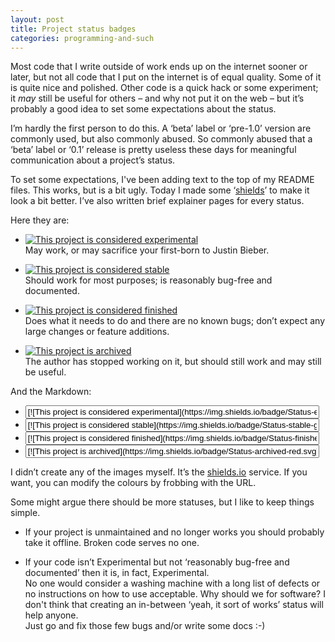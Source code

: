 ```yaml
---
layout: post
title: Project status badges
categories: programming-and-such
---
```


Most code that I write outside of work ends up on the internet sooner or later,
but not all code that I put on the internet is of equal quality. Some of it is
quite nice and polished. Other code is a quick hack or some experiment; it *may*
still be useful for others – and why not put it on the web – but it’s probably a
good idea to set some expectations about the status.

I’m hardly the first person to do this. A ‘beta’ label or ‘pre-1.0’ version are
commonly used, but also commonly abused. So commonly abused that a ‘beta’ label
or ‘0.1’ release is pretty useless these days for meaningful communication about
a project’s status.

To set some expectations, I've been adding text to the top of my README files.
This works, but is a bit ugly. Today I made some
‘[shields](https://github.com/badges/shields)’ to make it look a bit better.
I’ve also written brief explainer pages for every status.

Here they are:

- [![This project is considered experimental](https://img.shields.io/badge/Status-experimental-red.svg)](https://arp242.net/status/experimental)  
  May work, or may sacrifice your first-born to Justin Bieber.

- [![This project is considered stable](https://img.shields.io/badge/Status-stable-green.svg)](https://arp242.net/status/stable)  
  Should work for most purposes; is reasonably bug-free and documented.

- [![This project is considered finished](https://img.shields.io/badge/Status-finished-green.svg)](https://arp242.net/status/finished)  
  Does what it needs to do and there are no known bugs; don’t expect any large
  changes or feature additions.

- [![This project is archived](https://img.shields.io/badge/Status-archived-red.svg)](https://arp242.net/status/archived)  
  The author has stopped working on it, but should still work and may still be
  useful.

And the Markdown:

- <input type="text" style="width: 98%;"
	value="[![This project is considered experimental](https://img.shields.io/badge/Status-experimental-red.svg)](https://arp242.net/status/experimental)">
- <input type="text" style="width: 98%"
	value="[![This project is considered stable](https://img.shields.io/badge/Status-stable-green.svg)](https://arp242.net/status/stable)">
- <input type="text" style="width: 98%"
	value="[![This project is considered finished](https://img.shields.io/badge/Status-finished-green.svg)](https://arp242.net/status/finished)">
- <input type="text" style="width: 98%"
	value="[![This project is archived](https://img.shields.io/badge/Status-archived-red.svg)](https://arp242.net/status/archived)">

I didn’t create any of the images myself. It’s the
[shields.io](http://shields.io/#your-badge) service. If you want, you can modify
the colours by frobbing with the URL.

Some might argue there should be more statuses, but I like to keep things
simple.

- If your project is unmaintained and no longer works you should probably take
  it offline. Broken code serves no one.

- If your code isn’t Experimental but not ‘reasonably bug-free and documented’
  then it is, in fact, Experimental.  
  No one would consider a washing machine with a long list of defects or no
  instructions on how to use acceptable. Why should we for software? I don't
  think that creating an in-between ‘yeah, it sort of works’ status will help
  anyone.  
  Just go and fix those few bugs and/or write some docs :-)
